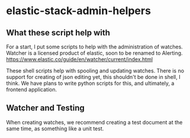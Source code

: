 # elastic-stack-admin-helpers
## What these script help with

For a start, I put some scripts to help with the administration of watches. Watcher is a licensed product of elastic, soon to be renamed to Alerting. https://www.elastic.co/guide/en/watcher/current/index.html

These shell scripts help with spooling and updating watches. There is no support for creating of json editing yet, this shouldn't be done in shell, I think. We have plans to write python scripts for this, and ultimately, a frontend application.

## Watcher and Testing
When creating watches, we recommend creating a test document at the same time, as something like a unit test. 

